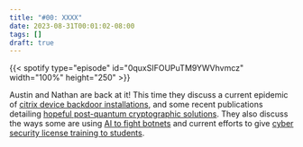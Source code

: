 ```yaml
---
title: "#00: XXXX"
date: 2023-08-31T00:01:02-08:00
tags: []
draft: true
---
```


{{< spotify type="episode" id="0quxSIFOUPuTM9YWVhvmcz" width="100%" height="250" >}}

Austin and Nathan are back at it! This time they discuss a current epidemic of [citrix device backdoor installations](https://thehackernews.com/2023/08/nearly-2000-citrix-netscaler-instances.html?m=1), and some recent publications detailing [hopeful post-quantum cryptographic solutions](https://www.securityweek.com/google-releases-security-key-implementation-resilient-to-quantum-attacks). They also discuss the ways some are using [AI to fight botnets](https://www.msn.com/en-us/news/technology/this-israeli-ai-firm-is-revolutionizing-cybersecuritys-war-on-bots-opinion/ar-AA1fjDmq) and current efforts to give [cyber security license training to students](https://ia.acs.org.au/article/2023/cyber-security--pen-licences--to-arm-students.html). 
